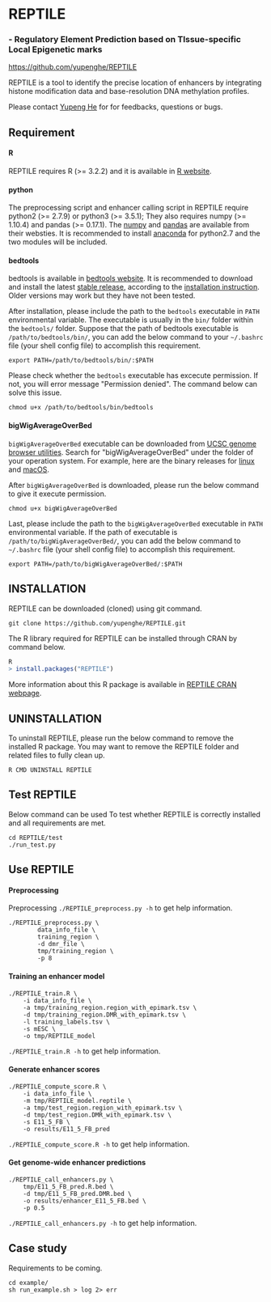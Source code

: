 # REPTILE
### - Regulatory Element Prediction based on TIssue-specific Local Epigenetic marks

https://github.com/yupenghe/REPTILE

REPTILE is a tool to identify the precise location of enhancers by integrating histone modification data 
and base-resolution DNA methylation profiles.

Please contact [Yupeng He](mailto:yupeng.he.bioinfo@gmail.com) for for feedbacks, questions or bugs.


## Requirement

#### R
REPTILE requires R (>= 3.2.2) and it is available in [R website](https://www.r-project.org/).


#### python
The preprocessing script and enhancer calling script in REPTILE require python2 (>= 2.7.9) or
python3 (>= 3.5.1); They also requires numpy (>= 1.10.4) and pandas (>= 0.17.1). The 
[numpy](http://www.numpy.org/) and [pandas](http://pandas.pydata.org/) are available from their 
websties. It is recommended to install [anaconda](https://www.continuum.io/downloads) for python2.7 and 
the two modules will be included.


#### bedtools
bedtools is available in [bedtools website](http://bedtools.readthedocs.io/en/latest/).
It is recommended to download and install the latest [stable release](https://github.com/arq5x/bedtools2/releases),
according to the [installation instruction](http://bedtools.readthedocs.io/en/latest/content/installation.html). 
Older versions may work but they have not been tested.

  After installation, please include the path to the `bedtools` executable in `PATH` environmental variable.
The executable is usually in the `bin/` folder within the `bedtools/` folder. Suppose that the path of bedtools
executable is `/path/to/bedtools/bin/`, you can add the below command to your `~/.bashrc` file (your shell config file)
to accomplish this requirement.
```
export PATH=/path/to/bedtools/bin/:$PATH
```

Please check whether the `bedtools` executable has excecute permission. If not, you will error message
"Permission denied". The command below can solve this issue.
```
chmod u+x /path/to/bedtools/bin/bedtools
```


#### bigWigAverageOverBed
`bigWigAverageOverBed` executable can be downloaded from 
[UCSC genome browser utilities]( http://hgdownload.soe.ucsc.edu/admin/exe/).
Search for "bigWigAverageOverBed" under the folder of your operation system.
For example, here are the binary releases for
[linux](http://hgdownload.soe.ucsc.edu/admin/exe/linux.x86_64/bigWigAverageOverBed) and
[macOS](http://hgdownload.soe.ucsc.edu/admin/exe/macOSX.x86_64/bigWigAverageOverBed). 

After `bigWigAverageOverBed` is downloaded, please run the below command to give it execute permission. 
```
chmod u+x bigWigAverageOverBed
``` 

Last, please include the path to the `bigWigAverageOverBed` executable in `PATH` environmental variable.
If the path of executable is `/path/to/bigWigAverageOverBed/`, you can add the below command to `~/.bashrc`
file (your shell config file) to accomplish this requirement.
```
export PATH=/path/to/bigWigAverageOverBed/:$PATH
```


## INSTALLATION
REPTILE can be downloaded (cloned) using git command.
```
git clone https://github.com/yupenghe/REPTILE.git
```

The R library required for REPTILE can be installed through CRAN by command below.
```R
R
> install.packages("REPTILE")
```
More information about this R package is available in
[REPTILE CRAN webpage](https://cran.rstudio.com/web/packages/REPTILE/).



## UNINSTALLATION
To uninstall REPTILE, please run the below command to remove the installed R package. You
may want to remove the REPTILE folder and related files to fully clean up.
```
R CMD UNINSTALL REPTILE
```

## Test REPTILE
Below command can be used To test whether REPTILE is correctly installed and all requirements
are met. 
```
cd REPTILE/test
./run_test.py
```


## Use REPTILE
#### Preprocessing
Preprocessing `./REPTILE_preprocess.py -h` to get help information.
```
./REPTILE_preprocess.py \
		data_info_file \
		training_region \
		-d dmr_file \
		tmp/training_region \
		-p 8
```

#### Training an enhancer model
```
./REPTILE_train.R \
	-i data_info_file \
	-a tmp/training_region.region_with_epimark.tsv \
	-d tmp/training_region.DMR_with_epimark.tsv \
	-l training_labels.tsv \
	-s mESC \
	-o tmp/REPTILE_model
```
`./REPTILE_train.R -h` to get help information.

#### Generate enhancer scores
```
./REPTILE_compute_score.R \
	-i data_info_file \
	-m tmp/REPTILE_model.reptile \
	-a tmp/test_region.region_with_epimark.tsv \
	-d tmp/test_region.DMR_with_epimark.tsv \
	-s E11_5_FB \
	-o results/E11_5_FB_pred
```
`./REPTILE_compute_score.R -h` to get help information.

#### Get genome-wide enhancer predictions
```
./REPTILE_call_enhancers.py \		
   	tmp/E11_5_FB_pred.R.bed \
	-d tmp/E11_5_FB_pred.DMR.bed \
   	-o results/enhancer_E11_5_FB.bed \
   	-p 0.5
```
`./REPTILE_call_enhancers.py -h` to get help information.

## Case study
Requirements to be coming.
```
cd example/
sh run_example.sh > log 2> err
```
